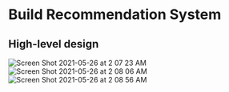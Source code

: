 # Build Recommendation System

## High-level design
![Screen Shot 2021-05-26 at 2 07 23 AM](https://user-images.githubusercontent.com/8989447/119625157-20b7f380-bdc7-11eb-823a-96f03105f4e1.png)
![Screen Shot 2021-05-26 at 2 08 06 AM](https://user-images.githubusercontent.com/8989447/119625245-3a593b00-bdc7-11eb-9737-edb6023cfce8.png)
![Screen Shot 2021-05-26 at 2 08 56 AM](https://user-images.githubusercontent.com/8989447/119625374-59f06380-bdc7-11eb-93e0-bd29a3408b54.png)

